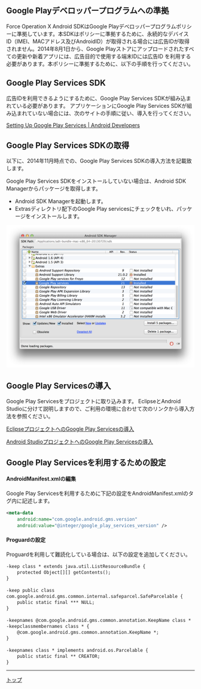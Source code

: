 ## Google Playデベロッパープログラムへの準拠

Force Operation X Android SDKはGoogle Playデベロッパープログラムポリシーに準拠しています。本SDKはポリシーに準拠するために、永続的なデバイス ID（IMEI、MACアドレス及びAndroidID）が取得される場合には広告IDが取得されません。2014年8月1日から、Google Playストアにアップロードされたすべての更新や新着アプリには、広告目的で使用する端末IDには広告ID を利用する必要があります。本ポリシーに準拠するために、以下の手順を行ってください。


## Google Play Services SDK


広告IDを利用できるようにするために、Google Play Services SDKが組み込まれている必要があります。
アプリケーションにGoogle Play Services SDKが組み込まれていない場合には、次のサイトの手順に従い、導入を行ってください。

[Setting Up Google Play Services | Android Developers](https://developer.android.com/google/play-services/setup.html)



## Google Play Services SDKの取得

以下に、2014年11月時点での、Google Play Services SDKの導入方法を記載致します。


Google Play Services SDKをインストールしていない場合は、Android SDK Managerからパッケージを取得します。

* Android SDK Managerを起動します。
* Extrasディレクトリ配下のGoogle Play servicesにチェックをいれ、パッケージをインストールします。

![googlePlayServices01](./img01.png)

## Google Play Servicesの導入

Google Play Servicesをプロジェクトに取り込みます。
EclipseとAndroid Studioに分けて説明しますので、ご利用の環境に合わせて次のリンクから導入方法を参照ください。


[EclipseプロジェクトへのGoogle Play Servicesの導入](./eclipse/README.md)

[Android StudioプロジェクトへのGoogle Play Servicesの導入](./android_studio/README.md)



## Google Play Servicesを利用するための設定

#### AndroidManifest.xmlの編集

Google Play Servicesを利用するために下記の設定をAndroidManifest.xmlの<application>タグ内に記述します。

```xml
<meta-data
    android:name="com.google.android.gms.version"
    android:value="@integer/google_play_services_version" />
```

#### Proguardの設定

Proguardを利用して難読化している場合は、以下の設定を追加してください。

```
-keep class * extends java.util.ListResourceBundle {
    protected Object[][] getContents();
}

-keep public class com.google.android.gms.common.internal.safeparcel.SafeParcelable {
    public static final *** NULL;
}

-keepnames @com.google.android.gms.common.annotation.KeepName class *
-keepclassmembernames class * {
    @com.google.android.gms.common.annotation.KeepName *;
}

-keepnames class * implements android.os.Parcelable {
    public static final ** CREATOR;
}
```

---
[トップ](/lang/ja/README.md)
